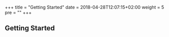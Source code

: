 +++
title = "Getting Started"
date = 2018-04-28T12:07:15+02:00
weight = 5
pre = "<b></b>"
+++

## Getting Started
